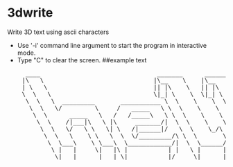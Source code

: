 # 3dwrite
Write 3D text using ascii characters

- Use '-i' command line argument to start the program in interactive mode.
- Type "C" to clear the screen.
##example text

<pre>
     ____                                _______      _______     
    |\   \                              |\__    \    |\__    \    
    | \   \                             || |\    \   || |\    \   
    \  \   \                            \|_| \    \  \|_| \    \  
     \  \   \  _________       ___________ \  \    \    \  \    \           ___________
      \  \   \/         \     /   _____   \ \  \    \    \  \    \         /   _____   \
       \  \      _____   \   /   /_____\   \ \  \    \    \  \    \       /   /|___|\   \
        \  \    /|___|\   \ |\     _______/|  \  \    \    \  \    \     |\   \/    \\   \
         \  \   \/   \ \   \| \   /|______|/   \  \    \_/\ \  \    \_/\ | \   \_____V    \
          \  \   \    \ \   \  \  \/_________/\ \  \       \ \  \       \\  \             /|
           \  \___\    \ \___\  \____________/|  \  \______/| \  \______/|\  \___________/ |
            \ |   |     \|   |\ |           | |   \ |      ||  \ |      || \ |          | /
             \|___|      |___| \|___________|/     \|______|/   \|______|/  \|__________|/
</pre>
